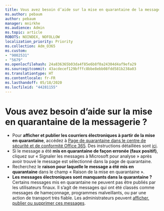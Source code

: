 ```yaml
---
title: Vous avez besoin d’aide sur la mise en quarantaine de la messagerie ?
ms.author: pebaum
author: pebaum
manager: mnirkhe
ms.audience: Admin
ms.topic: article
ROBOTS: NOINDEX, NOFOLLOW
localization_priority: Priority
ms.collection: Adm_O365
ms.custom:
- "9002531"
- "5679"
ms.openlocfilehash: 24a836365b03da4f85e6b8f0a24304d4af9efa29
ms.sourcegitcommit: 43acdecef129bfffc8bbe8ebb08fdd581b238a03
ms.translationtype: HT
ms.contentlocale: fr-FR
ms.lasthandoff: 05/18/2020
ms.locfileid: "44281155"
---
```

# <a name="need-help-with-email-quarantine"></a>Vous avez besoin d’aide sur la mise en quarantaine de la messagerie ?

- Pour **afficher et publier les courriers électroniques à partir de la mise en quarantaine**, accédez à [Page de quarantaine dans le centre de sécurité et de conformité Office 365](https://protection.office.com/quarantine). Des instructions détaillées sont [ici](https://docs.microsoft.com/microsoft-365/security/office-365-security/find-and-release-quarantined-messages-as-a-user?view=o365-worldwide#view-your-quarantined-messages).
- Si le message a été **mis en quarantaine de façon erronée (faux positif)**, cliquez sur « Signaler les messages à Microsoft pour analyse » après avoir trouvé le message est sélectionné dans la page de quarantaine. 
- Recherchez le **raison pour laquelle le message a été mis en quarantaine** dans le champ « Raison de la mise en quarantaine ».
- **Les messages électroniques sont manquants dans la quarantaine ?** Certains messages mis en quarantaine ne peuvent pas être publiés par les utilisateurs finaux. Il s’agit de messages qui ont été classés comme messages de hameçonnage, programmes malveillants, ou par une action de transport très fiable. Les administrateurs peuvent [afficher, publier ou supprimer ces messages](https://docs.microsoft.com/microsoft-365/security/office-365-security/manage-quarantined-messages-and-files?view=o365-worldwide). 
